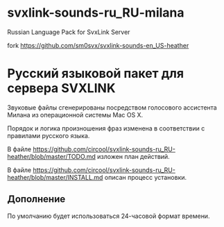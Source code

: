 # svxlink-sounds-ru_RU-milana
Russian Language Pack for SvxLink Server

fork https://github.com/sm0svx/svxlink-sounds-en_US-heather

Русский языковой пакет для сервера SVXLINK
==========================================

Звуковые файлы сгенерированы посредством голосового ассистента Милана из операционной системы Mac OS X. 

Порядок и логика произношения фраз изменена в соответствии с правилами русского языка.

В файле https://github.com/circool/svxlink-sounds-ru_RU-heather/blob/master/TODO.md изложен план действий.

В файле https://github.com/circool/svxlink-sounds-ru_RU-heather/blob/master/INSTALL.md описан процесс установки.

Дополнение
----------

По умолчанию будет использоваться 24-часовой формат времени.
